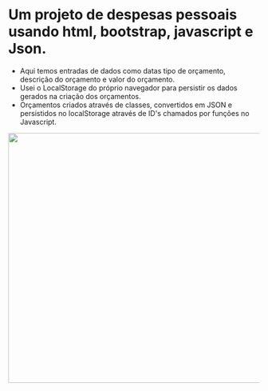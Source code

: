 # Um projeto de despesas pessoais usando html, bootstrap, javascript e Json.
- Aqui temos entradas de dados como datas tipo de orçamento, descrição do orçamento e valor do orçamento.
- Usei o LocalStorage do próprio navegador para persistir os dados gerados na criação dos orçamentos.
- Orçamentos criados através de classes, convertidos em JSON e persistidos no localStorage através de ID's chamados por funções no Javascript.

<img src="https://media.giphy.com/media/b7Y6HzCwi8J4gGvavG/giphy.gif" width="1000" height="500"/> 

